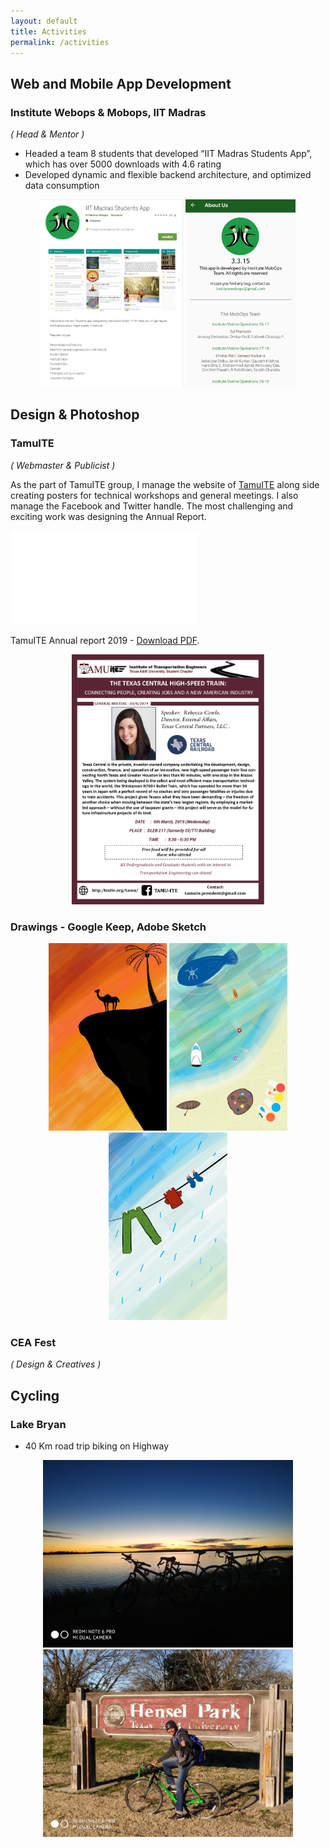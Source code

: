 ```yaml
---
layout: default
title: Activities
permalink: /activities
---
```


## Web and Mobile App Development
### Institute Webops & Mobops, IIT Madras
*( Head & Mentor )*
-	Headed a team 8 students that developed “IIT Madras Students App”, which has over 5000 downloads with 4.6 rating
-	Developed dynamic and flexible backend architecture, and optimized data consumption
<center>
<img style="max-width:400px;max-height:300px;" class="home" src="/assets/students_app_0.png" alt="Me">
<img style="max-width:400px;max-height:300px;" class="home" src="/assets/students_app_1.png" alt="Me">
</center>

## Design & Photoshop
### TamuITE
*( Webmaster & Publicist )*

As the part of TamuITE group, I manage the website of [TamuITE](http://texite.org/tamu/) along side creating posters for technical workshops and general meetings. I also manage the Facebook and Twitter handle. The most challenging and exciting work was designing the Annual Report.

<object data="/assets/annual_report_final.pdf" type="application/pdf" width="700px" height="700px">
    <embed src="/assets/annual_report_final.pdf">
        <p>TamuITE Annual report 2019 - <a href="/assets/annual_report_final.pdf">Download PDF</a>.</p>
    </embed>
</object>
<center>
<img style="max-width:600px;max-height:400px;" class="home" src="/assets/general_meeting.jpg" alt="Me">
</center>

### Drawings - Google Keep, Adobe Sketch
<center>
<img style="max-width:400px;max-height:300px;" class="home" src="/assets/paint1.jpg" alt="Me">
<img style="max-width:400px;max-height:300px;" class="home" src="/assets/paint2.jpg" alt="Me">
<img style="max-width:400px;max-height:300px;" class="home" src="/assets/paint3.jpg" alt="Me">
</center>

### CEA Fest
*( Design & Creatives )*


## Cycling

### Lake Bryan
* 40 Km road trip biking on Highway
<center>
<img style="max-width:400px;max-height:300px;" class="home" src="/assets/cycle1.jpg" alt="Me">
<img style="max-width:400px;max-height:300px;" class="home" src="/assets/cycle2.jpg" alt="Me">
</center>
